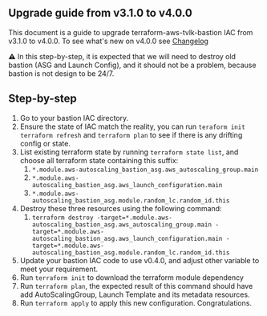 ## Upgrade guide from v3.1.0 to v4.0.0
This document is a guide to upgrade terraform-aws-tvlk-bastion IAC from v3.1.0 to v4.0.0.
To see what's new on v4.0.0 see [Changelog](../CHANGELOG.md)

:warning: In this step-by-step, it is expected that we will need to destroy old bastion (ASG and Launch Config), and it should not be a problem, because bastion is not design to be 24/7.
## Step-by-step
1. Go to your bastion IAC directory.
2. Ensure the state of IAC match the reality, you can run `teraform init` `terraform refresh` and `terraform plan` to see if there is any drifting config or state.
3. List existing terraform state by running `terraform state list`, and choose all terraform state containing this suffix:
   1. `*.module.aws-autoscaling_bastion_asg.aws_autoscaling_group.main`
   2. `*.module.aws-autoscaling_bastion_asg.aws_launch_configuration.main`
   3. `*.module.aws-autoscaling_bastion_asg.module.random_lc.random_id.this`
4. Destroy these three resources using the following command:
   1. `terraform destroy -target=*.module.aws-autoscaling_bastion_asg.aws_autoscaling_group.main -target=*.module.aws-autoscaling_bastion_asg.aws_launch_configuration.main -target=*.module.aws-autoscaling_bastion_asg.module.random_lc.random_id.this`
5. Update your bastion IAC code to use v0.4.0, and adjust other variable to meet your requirement.
6. Run `terraform init` to download the terraform module dependency
7. Run `terraform plan`, the expected result of this command should have add AutoScalingGroup, Launch Template and its metadata resources.
8. Run `terraform apply` to apply this new configuration. Congratulations.